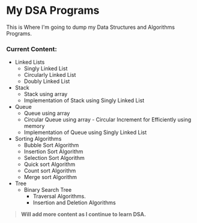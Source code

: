 # **My DSA Programs**

This is Where I'm going to dump my Data Structures and Algorithms Programs.

### **Current Content:** 
* Linked Lists
    * Singly Linked List
    * Circularly Linked List
    * Doubly Linked List
* Stack
    * Stack using array
    * Implementation of Stack using Singly Linked List
* Queue
    * Queue using array
    * Circular Queue using array - Circular Increment for Efficiently using memory
    * Implementation of Queue using Singly Linked List
* Sorting Algorithms
    * Bubble Sort Algorithm
    * Insertion Sort Algorithm
    * Selection Sort Algorithm
    * Quick sort Algorithm
    * Count sort Algorithm
    * Merge sort Algorithm
* Tree
    * Binary Search Tree
        * Traversal Algorithms.
        * Insertion and Deletion Algorithms

> **Will add more content as I continue to learn DSA.**